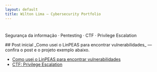 ```yaml
---
layout: default
title: Wilton Lima — Cybersecurity Portfolio
---
```


<div class="hero">
  <h1 id="typed" data-text="Wilton Lima — Cybersecurity Portfolio"></h1>
  <p class="subtitle">Segurança da informação · Pentesting · CTF · Privilege Escalation</p>
</div>

<section class="content">
## Post inicial
_Como usei o LinPEAS para encontrar vulnerabilidades_ — confira o post e o projeto exemplo abaixo.

- [Como usei o LinPEAS para encontrar vulnerabilidades](/_posts/2025-10-18-how-i-used-linpeas.md)
- [CTF: Privilege Escalation](/_projects/ctf-privilege-escalation.md)
</section>

<script src="/assets/js/typing.js"></script>
